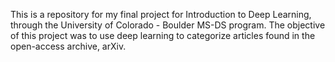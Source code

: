 This is a repository for my final project for Introduction to Deep Learning, through the University of Colorado - Boulder MS-DS program.  The objective of this project was to use deep learning to categorize articles found in the open-access archive, arXiv.
